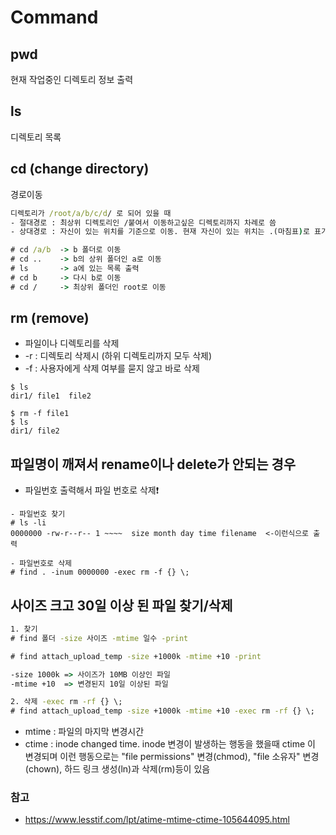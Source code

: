 # Command

## pwd
  현재 작업중인 디렉토리 정보 출력

## ls
  디렉토리 목록 

## cd (change directory) 
  경로이동

```cmd
디렉토리가 /root/a/b/c/d/ 로 되어 있을 때
- 절대경로 : 최상위 디렉토리인 /붙여서 이동하고싶은 디렉토리까지 차례로 씀
- 상대경로 : 자신이 있는 위치를 기준으로 이동. 현재 자신이 있는 위치는 .(마침표)로 표기

# cd /a/b  -> b 폴더로 이동
# cd ..    -> b의 상위 폴더인 a로 이동
# ls       -> a에 있는 목록 출력
# cd b     -> 다시 b로 이동
# cd /     -> 최상위 폴더인 root로 이동
```

## rm (remove)
- 파일이나 디렉토리를 삭제
- -r : 디렉토리 삭제시 (하위 디렉토리까지 모두 삭제)
- -f : 사용자에게 삭제 여부를 묻지 않고 바로 삭제
```
$ ls
dir1/ file1  file2

$ rm -f file1
$ ls
dir1/ file2

```

## 파일명이 깨져서 rename이나 delete가 안되는 경우
- 파일번호 출력해서 파일 번호로 삭제❗
```
- 파일번호 찾기
# ls -li 
0000000 -rw-r--r-- 1 ~~~~  size month day time filename  <-이런식으로 출력

- 파일번호로 삭제
# find . -inum 0000000 -exec rm -f {} \;
```

## 사이즈 크고 30일 이상 된 파일 찾기/삭제
```cmd
1. 찾기
# find 폴더 -size 사이즈 -mtime 일수 -print  

# find attach_upload_temp -size +1000k -mtime +10 -print

-size 1000k => 사이즈가 10MB 이상인 파일
-mtime +10  => 변경된지 10일 이상된 파일

2. 삭제 -exec rm -rf {} \;
# find attach_upload_temp -size +1000k -mtime +10 -exec rm -rf {} \;

```
- mtime : 파일의 마지막 변경시간
- ctime : inode changed time. inode 변경이 발생하는 행동을 했을때 ctime 이 변경되며 이런 행동으로는 "file permissions" 변경(chmod), "file 소유자" 변경(chown), 하드 링크 생성(ln)과 삭제(rm)등이 있음


### 참고
- https://www.lesstif.com/lpt/atime-mtime-ctime-105644095.html